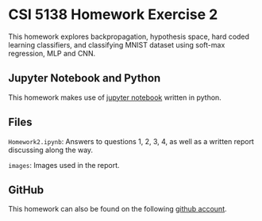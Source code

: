 # CSI 5138 Homework Exercise 2

This homework explores backpropagation, hypothesis space, hard coded learning classifiers, and classifying MNIST dataset using soft-max regression, MLP and CNN.

## Jupyter Notebook and Python

This homework makes use of [jupyter notebook](http://jupyter.org/) written in python.

## Files

`Homework2.ipynb`: Answers to questions 1, 2, 3, 4, as well as a written report discussing along the way.

`images`: Images used in the report.

## GitHub

This homework can also be found on the following [github account](https://github.com/sofa13/csi5138_a2).
